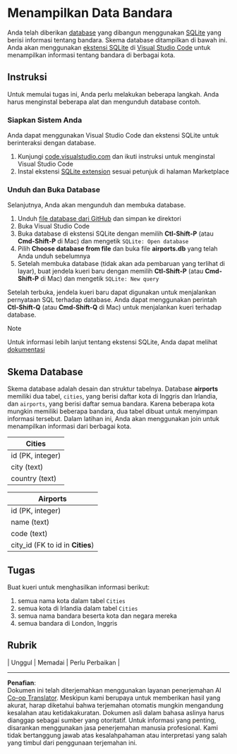<!--
CO_OP_TRANSLATOR_METADATA:
{
  "original_hash": "25b37acdfb2452917c1aa2e2ca44317a",
  "translation_date": "2025-10-24T09:57:00+00:00",
  "source_file": "2-Working-With-Data/05-relational-databases/assignment.md",
  "language_code": "id"
}
-->
# Menampilkan Data Bandara

Anda telah diberikan [database](https://raw.githubusercontent.com/Microsoft/Data-Science-For-Beginners/main/2-Working-With-Data/05-relational-databases/airports.db) yang dibangun menggunakan [SQLite](https://sqlite.org/index.html) yang berisi informasi tentang bandara. Skema database ditampilkan di bawah ini. Anda akan menggunakan [ekstensi SQLite](https://marketplace.visualstudio.com/items?itemName=alexcvzz.vscode-sqlite&WT.mc_id=academic-77958-bethanycheum) di [Visual Studio Code](https://code.visualstudio.com?WT.mc_id=academic-77958-bethanycheum) untuk menampilkan informasi tentang bandara di berbagai kota.

## Instruksi

Untuk memulai tugas ini, Anda perlu melakukan beberapa langkah. Anda harus menginstal beberapa alat dan mengunduh database contoh.

### Siapkan Sistem Anda

Anda dapat menggunakan Visual Studio Code dan ekstensi SQLite untuk berinteraksi dengan database.

1. Kunjungi [code.visualstudio.com](https://code.visualstudio.com?WT.mc_id=academic-77958-bethanycheum) dan ikuti instruksi untuk menginstal Visual Studio Code
1. Instal ekstensi [SQLite extension](https://marketplace.visualstudio.com/items?itemName=alexcvzz.vscode-sqlite&WT.mc_id=academic-77958-bethanycheum) sesuai petunjuk di halaman Marketplace

### Unduh dan Buka Database

Selanjutnya, Anda akan mengunduh dan membuka database.

1. Unduh [file database dari GitHub](https://raw.githubusercontent.com/Microsoft/Data-Science-For-Beginners/main/2-Working-With-Data/05-relational-databases/airports.db) dan simpan ke direktori
1. Buka Visual Studio Code
1. Buka database di ekstensi SQLite dengan memilih **Ctl-Shift-P** (atau **Cmd-Shift-P** di Mac) dan mengetik `SQLite: Open database`
1. Pilih **Choose database from file** dan buka file **airports.db** yang telah Anda unduh sebelumnya
1. Setelah membuka database (tidak akan ada pembaruan yang terlihat di layar), buat jendela kueri baru dengan memilih **Ctl-Shift-P** (atau **Cmd-Shift-P** di Mac) dan mengetik `SQLite: New query`

Setelah terbuka, jendela kueri baru dapat digunakan untuk menjalankan pernyataan SQL terhadap database. Anda dapat menggunakan perintah **Ctl-Shift-Q** (atau **Cmd-Shift-Q** di Mac) untuk menjalankan kueri terhadap database.

> [!NOTE] 
> Untuk informasi lebih lanjut tentang ekstensi SQLite, Anda dapat melihat [dokumentasi](https://marketplace.visualstudio.com/items?itemName=alexcvzz.vscode-sqlite&WT.mc_id=academic-77958-bethanycheum)

## Skema Database

Skema database adalah desain dan struktur tabelnya. Database **airports** memiliki dua tabel, `cities`, yang berisi daftar kota di Inggris dan Irlandia, dan `airports`, yang berisi daftar semua bandara. Karena beberapa kota mungkin memiliki beberapa bandara, dua tabel dibuat untuk menyimpan informasi tersebut. Dalam latihan ini, Anda akan menggunakan join untuk menampilkan informasi dari berbagai kota.

| Cities           |
| ---------------- |
| id (PK, integer) |
| city (text)      |
| country (text)   |

| Airports                         |
| -------------------------------- |
| id (PK, integer)                 |
| name (text)                      |
| code (text)                      |
| city_id (FK to id in **Cities**) |

## Tugas

Buat kueri untuk menghasilkan informasi berikut:

1. semua nama kota dalam tabel `Cities`
1. semua kota di Irlandia dalam tabel `Cities`
1. semua nama bandara beserta kota dan negara mereka
1. semua bandara di London, Inggris

## Rubrik

| Unggul     | Memadai   | Perlu Perbaikan |

---

**Penafian**:  
Dokumen ini telah diterjemahkan menggunakan layanan penerjemahan AI [Co-op Translator](https://github.com/Azure/co-op-translator). Meskipun kami berupaya untuk memberikan hasil yang akurat, harap diketahui bahwa terjemahan otomatis mungkin mengandung kesalahan atau ketidakakuratan. Dokumen asli dalam bahasa aslinya harus dianggap sebagai sumber yang otoritatif. Untuk informasi yang penting, disarankan menggunakan jasa penerjemahan manusia profesional. Kami tidak bertanggung jawab atas kesalahpahaman atau interpretasi yang salah yang timbul dari penggunaan terjemahan ini.